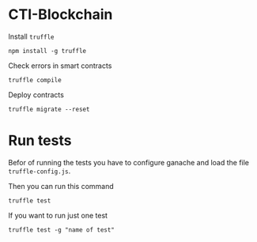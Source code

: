 # CTI-Blockchain
Install `truffle`
```shell
npm install -g truffle
```

Check errors in smart contracts
```shell
truffle compile
```

Deploy contracts
```shell
truffle migrate --reset
```

# Run tests
Befor of running the tests you have to configure ganache and load the file `truffle-config.js`.

Then you can run this command
```shell
truffle test
```

If you want to run just one test
```shell
truffle test -g "name of test"
```